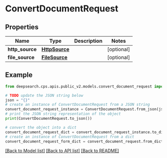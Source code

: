 # ConvertDocumentRequest


## Properties

Name | Type | Description | Notes
------------ | ------------- | ------------- | -------------
**http_source** | [**HttpSource**](HttpSource.md) |  | [optional] 
**file_source** | [**FileSource**](FileSource.md) |  | [optional] 

## Example

```python
from deepsearch.cps.apis.public_v2.models.convert_document_request import ConvertDocumentRequest

# TODO update the JSON string below
json = "{}"
# create an instance of ConvertDocumentRequest from a JSON string
convert_document_request_instance = ConvertDocumentRequest.from_json(json)
# print the JSON string representation of the object
print(ConvertDocumentRequest.to_json())

# convert the object into a dict
convert_document_request_dict = convert_document_request_instance.to_dict()
# create an instance of ConvertDocumentRequest from a dict
convert_document_request_form_dict = convert_document_request.from_dict(convert_document_request_dict)
```
[[Back to Model list]](../README.md#documentation-for-models) [[Back to API list]](../README.md#documentation-for-api-endpoints) [[Back to README]](../README.md)


